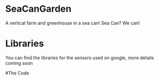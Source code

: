# SeaCanGarden
A vertical farm and greenhouse in a sea can! Sea Can? We can!

# Libraries
You can find the libraries for the sensors used on google, more details coming soon

#The Code

